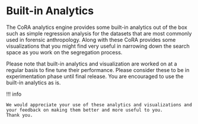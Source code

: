 # Built-in Analytics

The CoRA analytics engine provides some built-in analytics out of the box such as simple regression analysis for the datasets that are most commonly used in forensic anthropology. Along with these CoRA provides some visualizations that you might find very useful in narrowing down the search space
as you work on the segregation process.

Please note that built-in analytics and visualization are worked on at a regular basis to fine tune their performance. Please consider these to be in experimentation phase until final release. You are encouraged to use the built-in analytics as is.

!!! info 

    We would appreciate your use of these analytics and visualizations and your feedback on making them better and more useful to you.
    Thank you.


